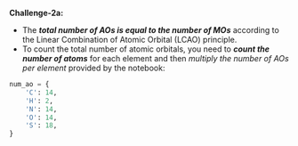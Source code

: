 **Challenge-2a:**
* The **_total number of AOs is equal to the number of MOs_** according to the Linear Combination of Atomic Orbital (LCAO) principle.
* To count the total number of atomic orbitals, you need to _**count the number of atoms**_ for each element and then _multiply the number of AOs per element_ provided by the notebook:
```python
num_ao = {
    'C': 14,
    'H': 2,
    'N': 14,
    'O': 14,
    'S': 18,
}
```
